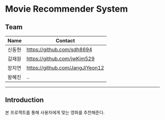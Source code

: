 # Movie Recommender System


## Team
|Name|Contact|
|------|---|
|신동현|https://github.com/sdh8694|
|김재원|https://github.com/jwKim529|
|장지연|https://github.com/JangJiYeon12|
|왕혜진|..|


---------------------------------------------------------------------------------------------------------------------------------------------------------------------------------


## Introduction

본 프로젝트를 통해 사용자에게 맞는 영화를 추천해준다.

